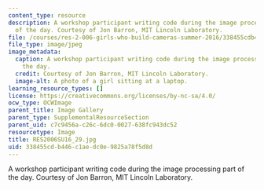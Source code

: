 ```yaml
---
content_type: resource
description: A workshop participant writing code during the image processing part
  of the day. Courtesy of Jon Barron, MIT Lincoln Laboratory.
file: /courses/res-2-006-girls-who-build-cameras-summer-2016/338455cdb446c1aedc0e9825a78f5d8d_RES2006SU16_29.jpg
file_type: image/jpeg
image_metadata:
  caption: A workshop participant writing code during the image processing part of
    the day.
  credit: Courtesy of Jon Barron, MIT Lincoln Laboratory.
  image-alt: A photo of a girl sitting at a laptop.
learning_resource_types: []
license: https://creativecommons.org/licenses/by-nc-sa/4.0/
ocw_type: OCWImage
parent_title: Image Gallery
parent_type: SupplementalResourceSection
parent_uid: c7c9456a-c26c-6dc0-0027-638fc943dc52
resourcetype: Image
title: RES2006SU16_29.jpg
uid: 338455cd-b446-c1ae-dc0e-9825a78f5d8d
---
```

A workshop participant writing code during the image processing part of the day. Courtesy of Jon Barron, MIT Lincoln Laboratory.